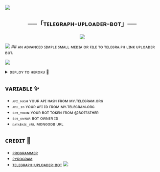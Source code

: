  <a href="https://www.youtube.com/watch?v=dQw4w9WgXcQ"><img  src="https://user-images.githubusercontent.com/73097560/115834477-dbab4500-a447-11eb-908a-139a6edaec5c.gif"></a>
<h2 align="center">  

   ──「ᴛᴇʟᴇɢʀᴀᴘʜ-ᴜᴘʟᴏᴀᴅᴇʀ-ʙᴏᴛ」──  

  </h2>  

    

 <p align="center">  

   <img src="https://te.legra.ph/file/e43143eab344277f7e74a.jpg">  

 </p> 
 <a href="https://www.youtube.com/watch?v=dQw4w9WgXcQ"><img  src="https://user-images.githubusercontent.com/73097560/115834477-dbab4500-a447-11eb-908a-139a6edaec5c.gif"></a>
## ᴀɴ ᴀᴅᴠᴀɴᴄᴇᴅ ꜱɪᴍᴘʟᴇ ꜱᴍᴀʟʟ ᴍᴇᴅɪᴀ ᴏʀ ꜰɪʟᴇ ᴛᴏ ᴛᴇʟᴇɢʀᴀ.ᴘʜ ʟɪɴᴋ ᴜᴘʟᴏᴀᴅᴇʀ ʙᴏᴛ.
 
 <a href="https://www.youtube.com/watch?v=dQw4w9WgXcQ"><img  src="https://user-images.githubusercontent.com/73097560/115834477-dbab4500-a447-11eb-908a-139a6edaec5c.gif"></a>
 </br> 

<details><summary>ᴅᴇᴘʟᴏʏ ᴛᴏ ʜᴇʀᴏᴋᴜ 🚀</summary>
<p>
<br>
<a href="https://heroku.com/deploy?template=https://github.com/MrProgrammer72/Telegraph-Uploader-Bot">
  <img src="https://www.herokucdn.com/deploy/button.svg" alt="Deploy">
</a>
</p>
</details>

## ᴠᴀʀɪᴀʙʟᴇ ✨

- `ᴀᴘɪ_ʜᴀꜱʜ` ʏᴏᴜʀ ᴀᴘɪ ʜᴀꜱʜ ꜰʀᴏᴍ ᴍʏ.ᴛᴇʟᴇɢʀᴀᴍ.ᴏʀɢ
- `ᴀᴘɪ_ɪᴅ` ʏᴏᴜʀ ᴀᴘɪ ɪᴅ ꜰʀᴏᴍ ᴍʏ.ᴛᴇʟᴇɢʀᴀᴍ.ᴏʀɢ
- `ʙᴏᴛ_ᴛᴏᴋᴇɴ` ʏᴏᴜʀ ʙᴏᴛ ᴛᴏᴋᴇɴ ꜰʀᴏᴍ @ʙᴏᴛꜰᴀᴛʜᴇʀ
- `ʙᴏᴛ_ᴏᴡɴᴇʀ` ʙᴏᴛ ᴏᴡɴᴇʀ ɪᴅ
- `ᴅᴀᴛᴀʙᴀꜱᴇ_ᴜʀʟ` ᴍᴏɴɢᴏᴅʙ ᴜʀʟ

## ᴄʀᴇᴅɪᴛ 💖

- [ᴘʀᴏɢʀᴀᴍᴍᴇʀ](https://github.com/MrProgrammer72)
- [ᴘʏʀᴏɢʀᴀᴍ](https://github.com/pyrogram/pyrogram)
- [ᴛᴇʟᴇɢʀᴀᴘʜ-ᴜᴘʟᴏᴀᴅᴇʀ-ʙᴏᴛ](https://github.com/MrProgrammer72/Telegraph-Uploader-Bot)
 <a href="https://www.youtube.com/watch?v=dQw4w9WgXcQ"><img  src="https://user-images.githubusercontent.com/73097560/115834477-dbab4500-a447-11eb-908a-139a6edaec5c.gif"></a>
